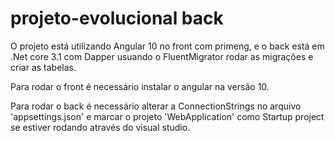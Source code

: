 # projeto-evolucional back

O projeto está utilizando Angular 10 no front com primeng, e o back está em .Net core 3.1 com Dapper usuando o FluentMigrator rodar as migrações e criar as tabelas.

Para rodar o front é necessário instalar o angular na versão 10.

Para rodar o back é necessário alterar a ConnectionStrings no arquivo 'appsettings.json' e marcar o projeto 'WebApplication' como Startup project se estiver rodando através do visual studio.
